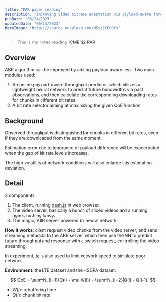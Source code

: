 ```yaml
---
title: "PAR paper reading"
description: "improving video bitrate adaptation via payload-aware throughput prediction"
pubDate: "06/24/2023"
updatedDate: "06/24/2023"
heroImage: "https://source.unsplash.com/M5tzZtFCOfs"
---
```


> This is my notes reading [ICME'22 PAR](https://ieeexplore.ieee.org/document/9860000).

## Overview

ABR algorithm can be improved by adding payload awareness.
Two main modules used:

1. An online payload-aware throughput predictor, which utilizes a
   lightweight neural network to predict future bandwidths
   via past observations, and then calculate the corresponding
   downloading rates for chunks in different bit rates.
2. A bit rate selector aiming at maximizing the given QoE function

## Background

Observed throughput is distinguished for chunks in
different bit rates, even if they are downloaded from the
same moment.

Estimation error due to ignorance of payload difference
will be exacerbated when the gap of bit rate levels increases.

The high volatility of network conditions will also enlarge
this estimation deviation.

## Detail

3 components

1. The client, running [dash.js](https://github.com/Dash-Industry-Forum/dash.js/)
   in web browser.
2. The video server, basically a bunch of sliced videos and a running nginx,
   nothing fancy.
3. The magic, ABR server powered by neural network.

**How it works**: client request video chunks from the video server,
and send streaming metadata to the ABR server, which then use the NN to predict
future throughput and response with a switch request, controlling the
video streaming.

In experiment, [tc](https://man7.org/linux/man-pages/man8/tc.8.html)
is also used to limit network speed to simulate poor network.

**Environment**: the LTE dataset and the HSDPA dataset.

$$
QoE = \sum^N_{i=1}(Q(i) - \mu W(i)) - \sum^N_{i=2}|Q(i) - Q(i-1)|
$$

- $W(i)$: rebuffering time
- $Q(i)$: chunk bit rate

